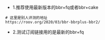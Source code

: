 - 1.推荐使用最新版本的bbr+fq或者bbr+cake
```
# 这里是别人评测的地址
https://roov.org/2020/03/bbr-bbrplus-bbr2/
```
- 2.测试订阅链接用的是最新的bbr+fq
